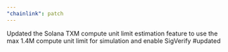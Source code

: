 ```yaml
---
"chainlink": patch
---
```


Updated the Solana TXM compute unit limit estimation feature to use the max 1.4M compute unit limit for simulation and enable SigVerify #updated
